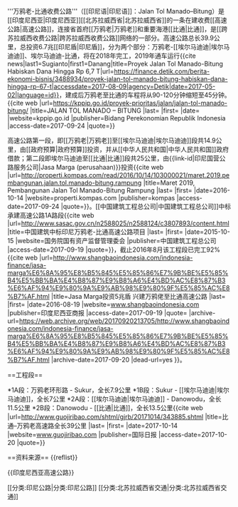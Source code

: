 '''万鸦老-比通收费公路'''（[[印尼语|印尼语]]：Jalan Tol Manado–Bitung）是[[印度尼西亚|印度尼西亚]][[北苏拉威西省|北苏拉威西省]]的一条在建收费[[高速公路|高速公路]]，连接省首府[[万鸦老|万鸦老]]和重要海港[[比通|比通]]，是[[跨苏拉威西收费公路|跨苏拉威西收费公路]]网络的一部分。高速公路总长39.9公里，总投资6.7兆[[印尼盾|印尼盾]]，分为两个部分：万鸦老-[[埃尔马迪迪|埃尔马迪迪]]、埃尔马迪迪-比通，将在2018年完工，2019年通车运行<ref>{{cite news|last1=Sugianto|first1=Danang|title=Proyek Jalan Tol Manado-Bitung Habiskan Dana Hingga Rp 6,7 T|url=https://finance.detik.com/berita-ekonomi-bisnis/3488934/proyek-jalan-tol-manado-bitung-habiskan-dana-hingga-rp-67-t|accessdate=2017-08-09|agency=Detik|date=2017-05-02|language=id}}</ref>，建成后万鸦老至比通的车程将从90-120分钟缩短至45分钟。<ref>{{cite web |url=https://kppip.go.id/proyek-prioritas/jalan/jalan-tol-manado-bitung/ |title=JALAN TOL MANADO – BITUNG |last= |first= |date= |website=kppip.go.id |publisher=Bidang Perekonomian Republik Indonesia |access-date=2017-09-24 |quote=}}</ref><ref name="kompas"></ref>

高速公路第一段，即[[万鸦老|万鸦老]]至[[埃尔马迪迪|埃尔马迪迪]]段共14.9公里，由[[政府预算|政府预算]]投资，并从[[中华人民共和国|中华人民共和国]]政府借款；第二段即埃尔马迪迪至[[比通|比通]]段共25公里，由{{link-id|印尼国营公路服务公司|Jasa Marga (perusahaan)}}投资<ref name="kompas">{{cite web |url=http://properti.kompas.com/read/2016/10/14/103000021/maret.2019.pembangunan.jalan.tol.manado-bitung.rampung |title=Maret 2019, Pembangunan Jalan Tol Manado-Bitung Rampung |last= |first= |date=2016-10-14 |website=properti.kompas.com |publisher=kompas |access-date=2017-09-24 |quote=}}</ref>。[[中国建筑工程总公司|中国建筑工程总公司]]中标承建高速公路1A路段<ref>{{cite web |url=http://www.sasac.gov.cn/n2588025/n2588124/c3807893/content.html |title=中国建筑中标印尼万鸦老-比通高速公路项目 |last= |first= |date=2015-10-15 |website=国务院国有资产监督管理委会 |publisher=中国建筑工程总公司 |access-date=2017-09-19 |quote=}}</ref>，截止2016年8月该工程段已完工92%<ref name="商报">{{cite web |url=http://www.shangbaoindonesia.com/indonesia-finance/jasa-marga%E6%8A%95%E8%B5%845%E5%85%86%E7%9B%BE%E5%85%B4%E5%BB%BA%E4%B8%87%E9%B8%A6%E4%BD%AC%E8%87%B3%E6%AF%94%E9%80%9A%E9%AB%98%E9%80%9F%E5%85%AC%E8%B7%AF.html |title=Jasa Marga投资5兆盾 兴建万鸦佬至比通高速公路 |last= |first= |date=2016-08-19 |website=www.shangbaoindonesia.com |publisher=印度尼西亚商报 |access-date=2017-09-19 |quote= |archive-url=https://web.archive.org/web/20170920213705/http://www.shangbaoindonesia.com/indonesia-finance/jasa-marga%E6%8A%95%E8%B5%845%E5%85%86%E7%9B%BE%E5%85%B4%E5%BB%BA%E4%B8%87%E9%B8%A6%E4%BD%AC%E8%87%B3%E6%AF%94%E9%80%9A%E9%AB%98%E9%80%9F%E5%85%AC%E8%B7%AF.html |archive-date=2017-09-20 |dead-url=yes }}</ref>。

==工程段==

*1A段：万鸦老环形路 - Sukur，全长7.9公里
*1B段：Sukur - [[埃尔马迪迪|埃尔马迪迪]]，全长7公里
*2A段：[[埃尔马迪迪|埃尔马迪迪]] - Danowodu，全长11.5公里
*2B段：Danowodu - [[比通|比通]]，全长13.5公里<ref>{{cite web |url=http://www.guojiribao.com/shtml/gjrb/20171014/343885.shtml |title=比通–万鸦老高速路全长39公里 |last= |first= |date=2017-10-14 |website=www.guojiribao.com |publisher=国际日报 |access-date=2017-10-20 |quote=}}</ref>

==资料来源==
{{reflist}}

{{印度尼西亚高速公路}}

[[分类:印尼公路|分类:印尼公路]]
[[分类:北苏拉威西省交通|分类:北苏拉威西省交通]]